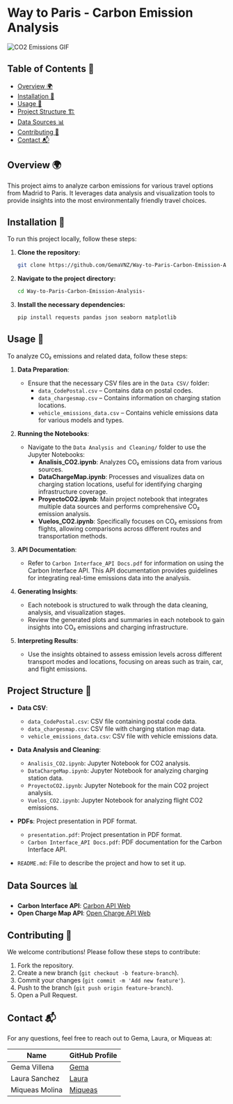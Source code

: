# Way to Paris - Carbon Emission Analysis

![CO2 Emissions GIF](https://media.giphy.com/media/HwvXsuDiQLaiQ/giphy.gif?cid=790b7611c3xqu4e7dnajiwk8i6icygnq9l7wum78bcsn62nk&ep=v1_gifs_search&rid=giphy.gif)

## Table of Contents 📑
- [Overview 🌍](#overview)
- [Installation 🔧](#installation)
- [Usage 🚀](#usage)
- [Project Structure 🏗️](#project-structure)
- [Data Sources 📊](#data-sources)
- [Contributing 🤝](#contributing)
- [Contact 📬](#contact)

## Overview 🌍
This project aims to analyze carbon emissions for various travel options from Madrid to Paris. It leverages data analysis and visualization tools to provide insights into the most environmentally friendly travel choices.

## Installation 🔧
To run this project locally, follow these steps:

1. **Clone the repository:**
    ```bash
    git clone https://github.com/GemaVNZ/Way-to-Paris-Carbon-Emission-Analysis-.git
    ```
2. **Navigate to the project directory:**
    ```bash
    cd Way-to-Paris-Carbon-Emission-Analysis-
    ```
3. **Install the necessary dependencies:**
    ```bash
    pip install requests pandas json seaborn matplotlib
    ```

## Usage 🚀
To analyze CO₂ emissions and related data, follow these steps:

1. **Data Preparation**:
   - Ensure that the necessary CSV files are in the `Data CSV/` folder:
     - `data_CodePostal.csv` – Contains data on postal codes.
     - `data_chargesmap.csv` – Contains information on charging station locations.
     - `vehicle_emissions_data.csv` – Contains vehicle emissions data for various models and types.

2. **Running the Notebooks**:
   - Navigate to the `Data Analysis and Cleaning/` folder to use the Jupyter Notebooks:
     - **Analisis_CO2.ipynb**: Analyzes CO₂ emissions data from various sources.
     - **DataChargeMap.ipynb**: Processes and visualizes data on charging station locations, useful for identifying charging infrastructure coverage.
     - **ProyectoCO2.ipynb**: Main project notebook that integrates multiple data sources and performs comprehensive CO₂ emission analysis.
     - **Vuelos_CO2.ipynb**: Specifically focuses on CO₂ emissions from flights, allowing comparisons across different routes and transportation methods.

3. **API Documentation**:
   - Refer to `Carbon Interface_API Docs.pdf` for information on using the Carbon Interface API. This API documentation provides guidelines for integrating real-time emissions data into the analysis.

4. **Generating Insights**:
   - Each notebook is structured to walk through the data cleaning, analysis, and visualization stages.
   - Review the generated plots and summaries in each notebook to gain insights into CO₂ emissions and charging infrastructure.

5. **Interpreting Results**:
   - Use the insights obtained to assess emission levels across different transport modes and locations, focusing on areas such as train, car, and flight emissions.

## Project Structure 📂

- **Data CSV**:
  - `data_CodePostal.csv`: CSV file containing postal code data.
  - `data_chargesmap.csv`: CSV file with charging station map data.
  - `vehicle_emissions_data.csv`: CSV file with vehicle emissions data.

- **Data Analysis and Cleaning**:
  - `Analisis_CO2.ipynb`: Jupyter Notebook for CO2 analysis.
  - `DataChargeMap.ipynb`: Jupyter Notebook for analyzing charging station data.
  - `ProyectoCO2.ipynb`: Jupyter Notebook for the main CO2 project analysis.
  - `Vuelos_CO2.ipynb`: Jupyter Notebook for analyzing flight CO2 emissions.

 - **PDFs**: Project presentation in PDF format.
    - `presentation.pdf`: Project presentation in PDF format.
    - `Carbon Interface_API Docs.pdf`: PDF documentation for the Carbon Interface API.


- `README.md`: File to describe the project and how to set it up.
 
## Data Sources 📊
- **Carbon Interface API**: [Carbon API Web](https://www.carboninterface.com/)
- **Open Charge Map API**: [Open Charge API Web](https://openchargemap.org/)

## Contributing 🤝
We welcome contributions! Please follow these steps to contribute:

1. Fork the repository.
2. Create a new branch (`git checkout -b feature-branch`).
3. Commit your changes (`git commit -m 'Add new feature'`).
4. Push to the branch (`git push origin feature-branch`).
5. Open a Pull Request.

## Contact 📬
For any questions, feel free to reach out to Gema, Laura, or Miqueas at:

| Name            | GitHub Profile                             |
|-----------------|--------------------------------------------|
| Gema Villena    | [Gema](https://github.com/GemaVNZ)         |
| Laura Sanchez   | [Laura](https://github.com/laurasanchez20) |
| Miqueas Molina  | [Miqueas](https://github.com/miqueasmd)    |
